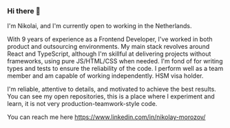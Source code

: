 ### Hi there 👋

I'm Nikolai, and I'm currently open to working in the Netherlands.

With 9 years of experience as a Frontend Developer, I've worked in both product and outsourcing environments. My main stack revolves around React and TypeScript, although I'm skillful at delivering projects without frameworks, using pure JS/HTML/CSS when needed. I'm fond of for writing types and tests to ensure the reliability of the code. I perform well as a team member and am capable of working independently. HSM visa holder.

I'm reliable, attentive to details, and motivated to achieve the best results. You can see my open repositories, this is a place where I experiment and learn, it is not very production-teamwork-style code.

You can reach me here https://www.linkedin.com/in/nikolay-morozov/
